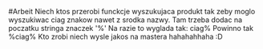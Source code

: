 #Arbeit
Niech ktos przerobi funckcje wyszukujaca produkt tak zeby moglo wyszukiwac ciag znakow nawet z srodka nazwy.
Tam trzeba dodac na poczatku stringa znaczek '%'
Na razie to wyglada tak: ciag%
Powinno tak %ciag%
Kto zrobi niech wysle jakos na mastera
hahahahhaha :D
